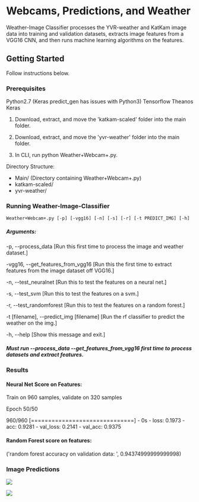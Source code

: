 
# Webcams, Predictions, and Weather

Weather-Image Classifier processes the YVR-weather and KatKam image data into training and validation datasets, extracts image features from a VGG16 CNN, and then runs machine learning algorithms on the features.

## Getting Started

Follow instructions below.

### Prerequisites

Python2.7 (Keras predict_gen has issues with Python3)
Tensorflow
Theanos
Keras

1. Download, extract, and move the 'katkam-scaled' folder into the main folder.

2. Download, extract, and move the 'yvr-weather' folder into the main folder.

3. In CLI, run python Weather+Webcam+.py. 

Directory Structure:

- Main/ (Directory containing Weather+Webcam+.py)
 - katkam-scaled/
 - yvr-weather/
 
### Running Weather-Image-Classifier

```
Weather+Webcam+.py [-p] [-vgg16] [-n] [-s] [-r] [-t PREDICT_IMG] [-h]
```
##### Arguments:

  -p, --process_data    [Run this first time to process the image and weather
                        dataset.]
                        
  -vgg16, --get_features_from_vgg16
                        [Run this the first time to extract features from the
                        image dataset off VGG16.]
                        
  -n, --test_neuralnet  [Run this to test the features on a neural net.]
  
  -s, --test_svm        [Run this to test the features on a svm.]
  
  -r, --test_randomforest
                        [Run this to test the features on a random forest.]
                        
  -t [filename], --predict_img [filename]
                        [Run the rf classifier to predict the weather on the
                        img.]
                        
  -h, --help            [Show this message and exit.]
  
##### Must run --process_data --get_features_from_vgg16 first time to process datasets and extract features.

### Results

#### Neural Net Score on Features: 
Train on 960 samples, validate on 320 samples

Epoch 50/50

960/960 [==============================] - 0s - loss: 0.1973 - acc: 0.9281 - val_loss: 0.2141 - val_acc: 0.9375

#### Random Forest score on features:
('random forest accuracy on validation data: ', 0.94374999999999998)


### Image Predictions

![](cloudy_predict.png)

![](snow_predict.png)
